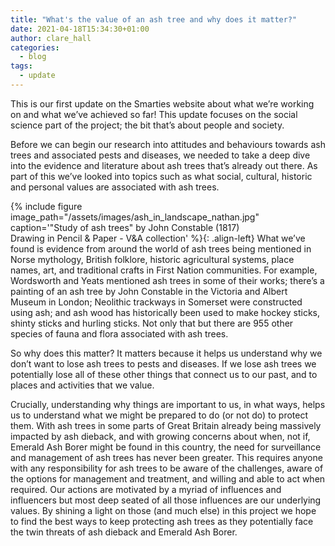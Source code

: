 ```yaml
---
title: "What's the value of an ash tree and why does it matter?"
date: 2021-04-18T15:34:30+01:00
author: clare_hall
categories:
  - blog 
tags:
  - update
---
```


This is our first update on the Smarties website about what we’re working on
and what we’ve achieved so far! This update focuses on the social science part
of the project; the bit that’s about people and society.

Before we can begin our research into attitudes and behaviours towards ash
trees and associated pests and diseases, we needed to take a deep dive into
the evidence and literature about ash trees that’s already out there. As part
of this we’ve looked into topics such as what social, cultural, historic and
personal values are associated with ash trees.

{% include figure image_path="/assets/images/ash_in_landscape_nathan.jpg" caption='"Study of ash trees" by John Constable (1817) <br/>
 Drawing in Pencil & Paper - V&A collection' %}{: .align-left}
What we’ve found is evidence from around the world of ash trees being mentioned
in Norse mythology, British folklore, historic agricultural systems, place
names, art, and traditional crafts in First Nation communities. For example,
Wordsworth and Yeats mentioned ash trees in some of their works; there’s a
painting of an ash tree by John Constable in the Victoria and Albert Museum
in London; Neolithic trackways in Somerset were constructed using ash; and ash
wood has historically been used to make hockey sticks, shinty sticks and hurling
sticks. Not only that but there are 955 other species of fauna and flora associated
with ash trees.

So why does this matter? It matters because it helps us understand why we don’t want
to lose ash trees to pests and diseases. If we lose ash trees we potentially lose
all of these other things that connect us to our past, and to places and activities
that we value.

Crucially, understanding why things are important to us, in what ways, helps us to
understand what we might be prepared to do (or not do) to protect them. With ash
trees in some parts of Great Britain already being massively impacted by ash
dieback, and with growing concerns about when, not if, Emerald Ash Borer might be
found in this country, the need for surveillance and management of ash trees has
never been greater. This requires anyone with any responsibility for ash trees to
be aware of the challenges, aware of the options for management and treatment, and
willing and able to act when required. Our actions are motivated by a myriad of
influences and influencers but most deep seated of all those influences are our
underlying values. By shining a light on those (and much else) in this project we
hope to find the best ways to keep protecting ash trees as they potentially face
the twin threats of ash dieback and Emerald Ash Borer.

